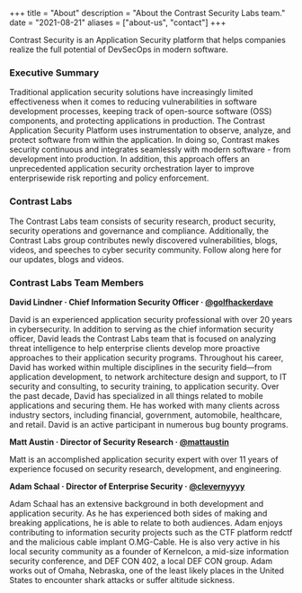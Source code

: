 +++
title = "About"
description = "About the Contrast Security Labs team."
date = "2021-08-21"
aliases = ["about-us", "contact"]
+++

Contrast Security is an Application Security platform that helps companies realize the full potential of DevSecOps in modern software.



### Executive Summary

Traditional application security solutions have increasingly limited effectiveness when it comes to reducing vulnerabilities in software development processes, keeping track of open-source software (OSS) components, and protecting applications in production. The Contrast Application Security Platform uses instrumentation to observe, analyze, and protect software from within the application. In doing so, Contrast makes security continuous and integrates seamlessly with modern software - from development into production. In addition, this approach offers an unprecedented application security orchestration layer to improve enterprisewide risk reporting and policy enforcement.


### Contrast Labs

The Contrast Labs team consists of security research, product security, security operations and governance and compliance. Additionally, the Contrast Labs group contributes newly discovered vulnerabilities, blogs, videos, and speeches to cyber security community. Follow along here for our updates, blogs and videos.


### Contrast Labs Team Members

<b>David Lindner  ·  Chief Information Security Officer  ·  [@golfhackerdave](https://twitter.com/golfhackerdave)</b>

David is an experienced application security professional with over 20 years in cybersecurity. In addition to serving as the chief information security officer, David leads the Contrast Labs team that is focused on analyzing threat intelligence to help enterprise clients develop more proactive approaches to their application security programs. Throughout his career, David has worked within multiple disciplines in the security field—from application development, to network architecture design and support, to IT security and consulting, to security training, to application security. Over the past decade, David has specialized in all things related to mobile applications and securing them. He has worked with many clients across industry sectors, including financial, government, automobile, healthcare, and retail. David is an active participant in numerous bug bounty programs.


<b>Matt Austin  ·  Director of Security Research  ·  [@mattaustin](https://twitter.com/mattaustin)</b>

Matt is an accomplished application security expert with over 11 years of experience focused on security research, development, and engineering.


<b>Adam Schaal  ·  Director of Enterprise Security  ·  [@clevernyyyy](https://twitter.com/clevernyyyy)</b>

Adam Schaal has an extensive background in both development and application security. As he has experienced both sides of making and breaking applications, he is able to relate to both audiences. Adam enjoys contributing to information security projects such as the CTF platform redctf and the malicious cable implant O.MG-Cable. He is also very active in his local security community as a founder of Kernelcon, a mid-size information security conference, and DEF CON 402, a local DEF CON group. Adam works out of Omaha, Nebraska, one of the least likely places in the United States to encounter shark attacks or suffer altitude sickness.


<!-- Need to add rest of team -->